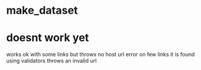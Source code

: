 # make_dataset
<h1>doesnt work yet</h1>
works ok with some links but throws no host url error on few links it is  found using validators throws an invalid url 
